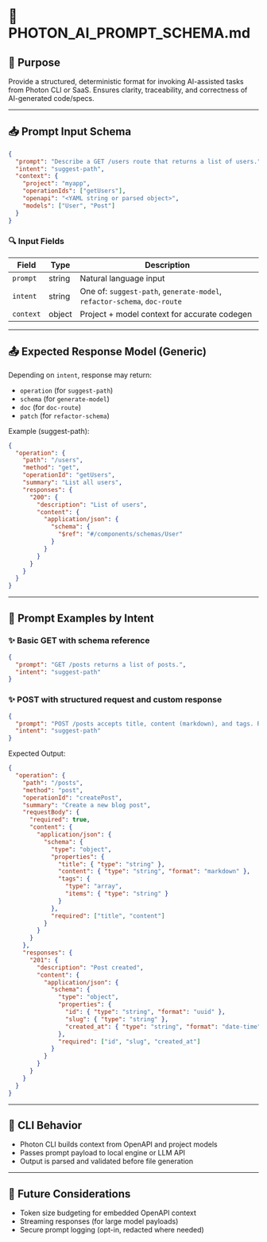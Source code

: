 # 🧠 PHOTON_AI_PROMPT_SCHEMA.md

## 🧭 Purpose

Provide a structured, deterministic format for invoking AI-assisted tasks from Photon CLI or SaaS. Ensures clarity, traceability, and correctness of AI-generated code/specs.

---

## 📥 Prompt Input Schema

```json
{
  "prompt": "Describe a GET /users route that returns a list of users.",
  "intent": "suggest-path",
  "context": {
    "project": "myapp",
    "operationIds": ["getUsers"],
    "openapi": "<YAML string or parsed object>",
    "models": ["User", "Post"]
  }
}
```

### 🔍 Input Fields

| Field      | Type      | Description                              |
|------------|-----------|------------------------------------------|
| `prompt`   | string    | Natural language input                   |
| `intent`   | string    | One of: `suggest-path`, `generate-model`, `refactor-schema`, `doc-route` |
| `context`  | object    | Project + model context for accurate codegen |

---

## 📤 Expected Response Model (Generic)

Depending on `intent`, response may return:

- `operation` (for `suggest-path`)
- `schema` (for `generate-model`)
- `doc` (for `doc-route`)
- `patch` (for `refactor-schema`)

Example (suggest-path):

```json
{
  "operation": {
    "path": "/users",
    "method": "get",
    "operationId": "getUsers",
    "summary": "List all users",
    "responses": {
      "200": {
        "description": "List of users",
        "content": {
          "application/json": {
            "schema": {
              "$ref": "#/components/schemas/User"
            }
          }
        }
      }
    }
  }
}
```

---

## 📘 Prompt Examples by Intent

### ✨ Basic GET with schema reference

```json
{
  "prompt": "GET /posts returns a list of posts.",
  "intent": "suggest-path"
}
```

### ✨ POST with structured request and custom response

```json
{
  "prompt": "POST /posts accepts title, content (markdown), and tags. Responds with id, slug, and created_at.",
  "intent": "suggest-path"
}
```

Expected Output:

```json
{
  "operation": {
    "path": "/posts",
    "method": "post",
    "operationId": "createPost",
    "summary": "Create a new blog post",
    "requestBody": {
      "required": true,
      "content": {
        "application/json": {
          "schema": {
            "type": "object",
            "properties": {
              "title": { "type": "string" },
              "content": { "type": "string", "format": "markdown" },
              "tags": {
                "type": "array",
                "items": { "type": "string" }
              }
            },
            "required": ["title", "content"]
          }
        }
      }
    },
    "responses": {
      "201": {
        "description": "Post created",
        "content": {
          "application/json": {
            "schema": {
              "type": "object",
              "properties": {
                "id": { "type": "string", "format": "uuid" },
                "slug": { "type": "string" },
                "created_at": { "type": "string", "format": "date-time" }
              },
              "required": ["id", "slug", "created_at"]
            }
          }
        }
      }
    }
  }
}
```

---

## 🧠 CLI Behavior

- Photon CLI builds context from OpenAPI and project models
- Passes prompt payload to local engine or LLM API
- Output is parsed and validated before file generation

---

## 🔐 Future Considerations

- Token size budgeting for embedded OpenAPI context
- Streaming responses (for large model payloads)
- Secure prompt logging (opt-in, redacted where needed)


